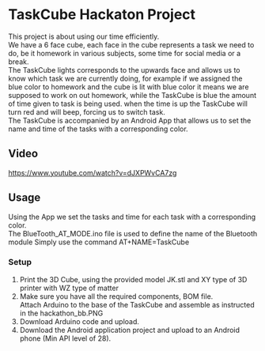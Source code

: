 # TaskCube Hackaton Project
This project is about using our time efficiently. \
We have a 6 face cube, each face in the cube represents a task we need to
 do, be it homework in various subjects, some time for social media or a
  break. \
The TaskCube lights corresponds to the upwards face and allows us to know
 which task we are currently doing, 
 for example if we assigned the blue color to homework and the cube is lit
 with blue color it means we are supposed to work on out homework, while
  the TaskCube is blue the amount of time given to task is being used. when
   the time is up the TaskCube will turn red and will beep, forcing us to
    switch task. \
    The TaskCube is accompanied by an Android App that allows us to set the
     name and time of the tasks with a corresponding color. 

## Video
https://www.youtube.com/watch?v=dJXPWvCA7zg

## Usage
Using the App we set the tasks and time for each task with a corresponding
 color. \
 The BlueTooth_AT_MODE.ino file is used to define the name of the Bluetooth module
 Simply use the command AT+NAME=TaskCube

### Setup
1. Print the 3D Cube, using the provided model JK.stl and XY type of 3D
 printer
 with WZ type of matter
2. Make sure you have all the required components, BOM file. \
Attach Arduino to the base of the TaskCube and assemble as instructed in the hackathon_bb.PNG 
3. Download Arduino code and upload.
4. Download the Android application project and upload to an Android phone
 (Min API level of 28).
